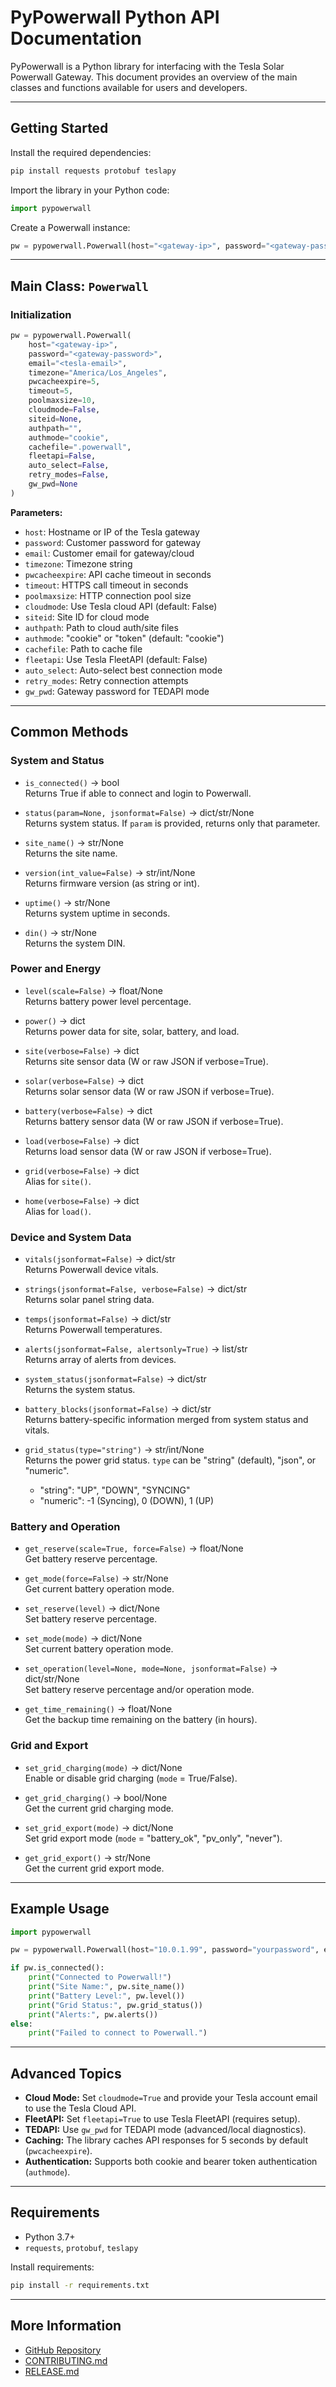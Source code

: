 # PyPowerwall Python API Documentation

PyPowerwall is a Python library for interfacing with the Tesla Solar Powerwall Gateway. This document provides an overview of the main classes and functions available for users and developers.

---

## Getting Started

Install the required dependencies:

```sh
pip install requests protobuf teslapy
```

Import the library in your Python code:

```python
import pypowerwall
```

Create a Powerwall instance:

```python
pw = pypowerwall.Powerwall(host="<gateway-ip>", password="<gateway-password>", email="<tesla-email>")
```

---

## Main Class: `Powerwall`

### Initialization

```python
pw = pypowerwall.Powerwall(
    host="<gateway-ip>",
    password="<gateway-password>",
    email="<tesla-email>",
    timezone="America/Los_Angeles",
    pwcacheexpire=5,
    timeout=5,
    poolmaxsize=10,
    cloudmode=False,
    siteid=None,
    authpath="",
    authmode="cookie",
    cachefile=".powerwall",
    fleetapi=False,
    auto_select=False,
    retry_modes=False,
    gw_pwd=None
)
```

**Parameters:**
- `host`: Hostname or IP of the Tesla gateway
- `password`: Customer password for gateway
- `email`: Customer email for gateway/cloud
- `timezone`: Timezone string
- `pwcacheexpire`: API cache timeout in seconds
- `timeout`: HTTPS call timeout in seconds
- `poolmaxsize`: HTTP connection pool size
- `cloudmode`: Use Tesla cloud API (default: False)
- `siteid`: Site ID for cloud mode
- `authpath`: Path to cloud auth/site files
- `authmode`: "cookie" or "token" (default: "cookie")
- `cachefile`: Path to cache file
- `fleetapi`: Use Tesla FleetAPI (default: False)
- `auto_select`: Auto-select best connection mode
- `retry_modes`: Retry connection attempts
- `gw_pwd`: Gateway password for TEDAPI mode

---

## Common Methods

### System and Status

- `is_connected()` → bool  
  Returns True if able to connect and login to Powerwall.

- `status(param=None, jsonformat=False)` → dict/str/None  
  Returns system status. If `param` is provided, returns only that parameter.

- `site_name()` → str/None  
  Returns the site name.

- `version(int_value=False)` → str/int/None  
  Returns firmware version (as string or int).

- `uptime()` → str/None  
  Returns system uptime in seconds.

- `din()` → str/None  
  Returns the system DIN.

### Power and Energy

- `level(scale=False)` → float/None  
  Returns battery power level percentage.

- `power()` → dict  
  Returns power data for site, solar, battery, and load.

- `site(verbose=False)` → dict  
  Returns site sensor data (W or raw JSON if verbose=True).

- `solar(verbose=False)` → dict  
  Returns solar sensor data (W or raw JSON if verbose=True).

- `battery(verbose=False)` → dict  
  Returns battery sensor data (W or raw JSON if verbose=True).

- `load(verbose=False)` → dict  
  Returns load sensor data (W or raw JSON if verbose=True).

- `grid(verbose=False)` → dict  
  Alias for `site()`.

- `home(verbose=False)` → dict  
  Alias for `load()`.

### Device and System Data

- `vitals(jsonformat=False)` → dict/str  
  Returns Powerwall device vitals.

- `strings(jsonformat=False, verbose=False)` → dict/str  
  Returns solar panel string data.

- `temps(jsonformat=False)` → dict/str  
  Returns Powerwall temperatures.

- `alerts(jsonformat=False, alertsonly=True)` → list/str  
  Returns array of alerts from devices.

- `system_status(jsonformat=False)` → dict/str  
  Returns the system status.

- `battery_blocks(jsonformat=False)` → dict/str  
  Returns battery-specific information merged from system status and vitals.

- `grid_status(type="string")` → str/int/None  
  Returns the power grid status. `type` can be "string" (default), "json", or "numeric".
    - "string": "UP", "DOWN", "SYNCING"
    - "numeric": -1 (Syncing), 0 (DOWN), 1 (UP)

### Battery and Operation

- `get_reserve(scale=True, force=False)` → float/None  
  Get battery reserve percentage.

- `get_mode(force=False)` → str/None  
  Get current battery operation mode.

- `set_reserve(level)` → dict/None  
  Set battery reserve percentage.

- `set_mode(mode)` → dict/None  
  Set current battery operation mode.

- `set_operation(level=None, mode=None, jsonformat=False)` → dict/str/None  
  Set battery reserve percentage and/or operation mode.

- `get_time_remaining()` → float/None  
  Get the backup time remaining on the battery (in hours).

### Grid and Export

- `set_grid_charging(mode)` → dict/None  
  Enable or disable grid charging (`mode` = True/False).

- `get_grid_charging()` → bool/None  
  Get the current grid charging mode.

- `set_grid_export(mode)` → dict/None  
  Set grid export mode (`mode` = "battery_ok", "pv_only", "never").

- `get_grid_export()` → str/None  
  Get the current grid export mode.

---

## Example Usage

```python
import pypowerwall

pw = pypowerwall.Powerwall(host="10.0.1.99", password="yourpassword", email="your@email.com")

if pw.is_connected():
    print("Connected to Powerwall!")
    print("Site Name:", pw.site_name())
    print("Battery Level:", pw.level())
    print("Grid Status:", pw.grid_status())
    print("Alerts:", pw.alerts())
else:
    print("Failed to connect to Powerwall.")
```

---

## Advanced Topics

- **Cloud Mode:** Set `cloudmode=True` and provide your Tesla account email to use the Tesla Cloud API.
- **FleetAPI:** Set `fleetapi=True` to use Tesla FleetAPI (requires setup).
- **TEDAPI:** Use `gw_pwd` for TEDAPI mode (advanced/local diagnostics).
- **Caching:** The library caches API responses for 5 seconds by default (`pwcacheexpire`).
- **Authentication:** Supports both cookie and bearer token authentication (`authmode`).

---

## Requirements

- Python 3.7+
- `requests`, `protobuf`, `teslapy`

Install requirements:

```sh
pip install -r requirements.txt
```

---

## More Information

- [GitHub Repository](https://github.com/jasonacox/pypowerwall)
- [CONTRIBUTING.md](CONTRIBUTING.md)
- [RELEASE.md](RELEASE.md)
